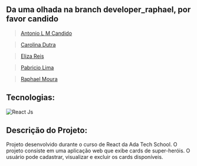 ## Da uma olhada na branch developer_raphael, por favor candido

> [Antonio L M Candido](https://github.com/antoniolmcandido)

> [Carolina Dutra](https://github.com/ahcarol)

> [Eliza Reis](https://github.com/elizacso)

> [Pabricio Lima](https://github.com/pabriciolima)

> [Raphael Moura](https://github.com/raphaell-alves)
 
## Tecnologias:

![React Js](https://www.vhv.rs/dpng/f/503-5034990_react-js-project-png-download-white-react-native.png)

## Descrição do Projeto:

Projeto desenvolvido durante o curso de React da Ada Tech School. O projeto consiste em uma aplicação web que exibe
cards de super-heróis. O usuário pode cadastrar, visualizar e excluir os cards disponíveis.
